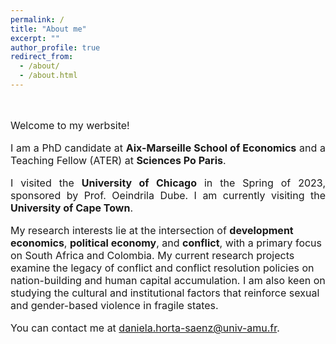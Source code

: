 ```yaml
---
permalink: /
title: "About me"
excerpt: ""
author_profile: true
redirect_from: 
  - /about/
  - /about.html
---
```

<br>
<font size="-0.5">
<p style="text-align: justify">  
Welcome to my werbsite!
</p>
  
<p style="text-align: justify">
I am a PhD candidate at <b> Aix-Marseille School of Economics</b>  and a Teaching Fellow (ATER) at <b> Sciences Po Paris</b>.
</p>

<p style="text-align: justify">
I visited the <b> University of Chicago</b>  in the Spring of 2023, sponsored by Prof. Oeindrila Dube. I am currently visiting the <b> University of Cape Town</b>. 
</p>

<p style="text-align: justify">
  
My research interests lie at the intersection of <b> development economics</b>, <b> political economy</b>, and <b> conflict</b>, with a primary focus on South Africa and Colombia. My current research projects examine the legacy of conflict and conflict resolution policies on nation-building and human capital accumulation. I am also keen on studying the cultural and institutional factors that reinforce sexual and gender-based violence in fragile states.
</p>
  
You can contact me at <a href = "mailto: daniela.horta-saenz@univ-amu.fr">daniela.horta-saenz@univ-amu.fr.</a> 
</font>
 





